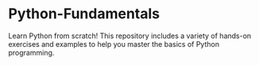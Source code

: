 # Python-Fundamentals
Learn Python from scratch! This repository includes a variety of hands-on exercises and examples to help you master the basics of Python programming.
